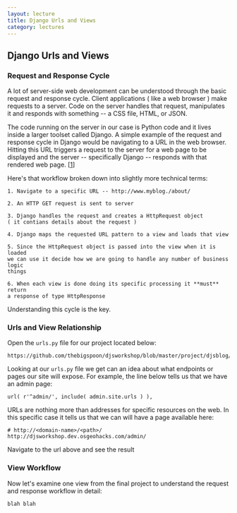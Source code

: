 ```yaml
---
layout: lecture
title: Django Urls and Views
category: lectures
---
```

 
## Django Urls and Views

### Request and Response Cycle

A lot of server-side web development can be understood through the basic request and 
response cycle. Client applications ( like a web browser ) make requests to a
server. Code on the server handles that request, manipulates it and responds 
with something -- a CSS file, HTML, or JSON.

The code running on the server in our case is Python code and it lives
inside a larger toolset called Django. A simple example of
the request and response cycle in Django would be navigating to a URL in the
web browser. Hitting this URL triggers a request to the server for a web page to be 
displayed and the server -- specifically Django -- responds with that rendered web
page. [[1](https://docs.djangoproject.com/en/dev/ref/request-response/)]


Here's that workflow broken down into slightly more technical terms:

    1. Navigate to a specific URL -- http://www.myblog./about/

    2. An HTTP GET request is sent to server

    3. Django handles the request and creates a HttpRequest object 
    ( it contians details about the request )

    4. Django maps the requested URL pattern to a view and loads that view

    5. Since the HttpRequest object is passed into the view when it is loaded
    we can use it decide how we are going to handle any number of business logic
    things

    6. When each view is done doing its specific processing it **must** return
    a response of type HttpResponse

Understanding this cycle is the key.

### Urls and View Relationship

Open the `urls.py` file for our project located below:

    https://github.com/thebigspoon/djsworkshop/blob/master/project/djsblog/urls.py

Looking at our `urls.py` file we get can an idea about what endpoints or pages our
site will expose. For example, the line below tells us that we have an admin 
page:

    url( r'^admin/', include( admin.site.urls ) ),

URLs are nothing more than addresses for specific resources on the web. In this specific
case it tells us that we can will have a page available here:

    # http://<domain-name>/<path>/
    http://djsworkshop.dev.osgeohacks.com/admin/

Navigate to the url above and see the result

### View Workflow

Now let's examine one view from the final project to understand the request and response
workflow in detail:

    blah blah

